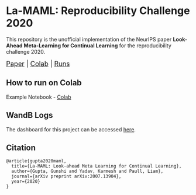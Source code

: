 # La-MAML: Reproducibility Challenge 2020

This repository is the unofficial implementation of the NeurIPS paper **Look-Ahead Meta-Learning for Continual Learning** for the reproducibility challenge 2020.

<font size="+1">[Paper](https://arxiv.org/abs/2007.13904) | [Colab](https://colab.research.google.com/drive/1GU38LiMp3dUgjVZtWHtG7GIAU2q5EHKp) | [Runs](https://wandb.ai/joeljosephjin/rc2020)</font>

<!-- ![La-MAML](images/lamaml.gif) -->

## How to run on Colab
Example Notebook - [Colab](https://colab.research.google.com/drive/1GU38LiMp3dUgjVZtWHtG7GIAU2q5EHKp)

## WandB Logs
The dashboard for this project can be accessed [here](https://wandb.ai/joeljosephjin/rc2020).

## Citation

```
@article{gupta2020maml,
  title={La-MAML: Look-ahead Meta Learning for Continual Learning},
  author={Gupta, Gunshi and Yadav, Karmesh and Paull, Liam},
  journal={arXiv preprint arXiv:2007.13904},
  year={2020}
}
```